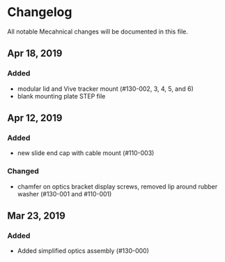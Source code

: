 # Changelog
All notable Mecahnical changes will be documented in this file.

## Apr 18, 2019
### Added
- modular lid and Vive tracker mount (#130-002, 3, 4, 5, and 6)
- blank mounting plate STEP file

## Apr 12, 2019
### Added
- new slide end cap with cable mount (#110-003)

### Changed
- chamfer on optics bracket display screws, removed lip around rubber washer (#130-001 and #110-001)

## Mar 23, 2019
### Added
- Added simplified optics assembly (#130-000)